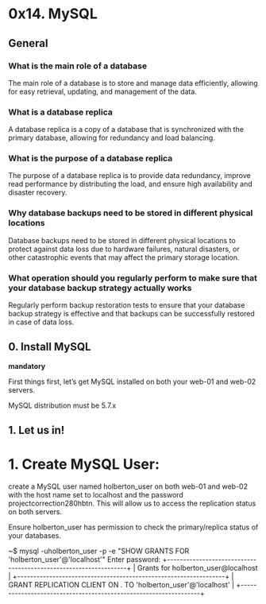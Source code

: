 # 0x14. MySQL 

## General
### What is the main role of a database
The main role of a database is to store and manage data efficiently, allowing for easy retrieval, updating, and management of the data.

### What is a database replica
A database replica is a copy of a database that is synchronized with the primary database, allowing for redundancy and load balancing.

### What is the purpose of a database replica
The purpose of a database replica is to provide data redundancy, improve read performance by distributing the load, and ensure high availability and disaster recovery.

### Why database backups need to be stored in different physical locations
Database backups need to be stored in different physical locations to protect against data loss due to hardware failures, natural disasters, or other catastrophic events that may affect the primary storage location.

### What operation should you regularly perform to make sure that your database backup strategy actually works
Regularly perform backup restoration tests to ensure that your database backup strategy is effective and that backups can be successfully restored in case of data loss.

## 0. Install MySQL
**mandatory**

First things first, let’s get MySQL installed on both your web-01 and web-02 servers.

MySQL distribution must be 5.7.x

## 1. Let us in!
# 1. Create MySQL User:

create a MySQL user named holberton_user on both web-01 and web-02 with the host name set to localhost and the password projectcorrection280hbtn. This will allow us to access the replication status on both servers.

Ensure holberton_user has permission to check the primary/replica status of your databases.

~$ mysql -uholberton_user -p -e "SHOW GRANTS FOR 'holberton_user'@'localhost'"
Enter password:
+-----------------------------------------------------------------+
| Grants for holberton_user@localhost                             |
+-----------------------------------------------------------------+
| GRANT REPLICATION CLIENT ON *.* TO 'holberton_user'@'localhost' |
+-----------------------------------------------------------------+
